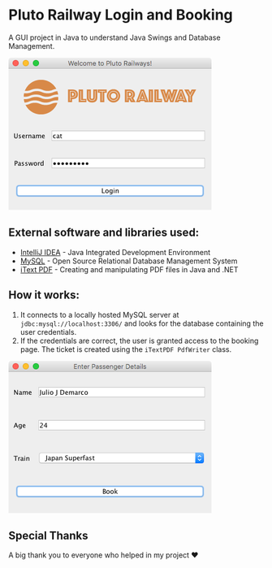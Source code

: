 # Pluto Railway Login and Booking

A GUI project in Java to understand Java Swings and Database Management.

![screnshot-1](https://github.com/amogh-w/PlutoRailwayLogin/blob/master/screenshots/login%20page.png?raw=true)

## External software and libraries used:

* [IntelliJ IDEA](https://www.jetbrains.com/idea) - Java Integrated Development Environment
* [MySQL](https://www.mysql.com) - Open Source Relational Database Management System
* [iText PDF](https://itextpdf.com) - Creating and manipulating PDF files in Java and .NET

## How it works:

1. It connects to a locally hosted MySQL server at `jdbc:mysql://localhost:3306/` and looks for the database containing the user credentials. 
2. If the credentials are correct, the user is granted access to the booking page. The ticket is created using the `iTextPDF PdfWriter` class.

![screnshot-2](https://github.com/amogh-w/PlutoRailwayLogin/blob/master/screenshots/booking%20page.png?raw=true)

## Special Thanks

A big thank you to everyone who helped in my project ❤️